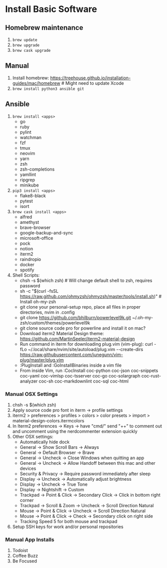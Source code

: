 # Install Basic Software

## Homebrew maintenance

1. `brew update`
2. `brew upgrade`
3. `brew cask upgrade`

## Manual

1. Install homebrew: https://treehouse.github.io/installation-guides/mac/homebrew # Might need to update Xcode
2. `brew install python3 ansible git`

## Ansible

1. `brew install <apps>`
    * go
    * ruby
    * pylint
    * watchman
    * fzf
    * tmux
    * neovim
    * yarn
    * zsh
    * zsh-completions
    * yamllint
    * ripgrep
    * minikube
2. `pip3 install <apps>`
    * flake8-black
    * pytest
    * isort
3. `brew cask install <apps>`
    * alfred
    * amethyst
    * brave-browser
    * google-backup-and-sync
    * microsoft-office
    * pock
    * notion
    * iterm2
    * raindropio
    * docker
    * spotify
4. Shell Scripts:
    * chsh -s \$(which zsh) # Will change default shell to zsh, requires password
    * sh -c "\$(curl -fsSL https://raw.github.com/ohmyzsh/ohmyzsh/master/tools/install.sh)" # Install oh-my-zsh
    * git clone your personal-setup repo, place all files in proper directories, nvim in .config
    * git clone https://github.com/bhilburn/powerlevel9k.git ~/.oh-my-zsh/custom/themes/powerlevel9k
    * git clone source code pro for powerline and install it on mac?
    * Download iterm2 Material Design theme: https://github.com/MartinSeeler/iterm2-material-design
    * Run command in iterm for downloading plug.vim (vim-plug): curl -fLo ~/.local/share/nvim/site/autoload/plug.vim --create-dirs https://raw.githubusercontent.com/junegunn/vim-plug/master/plug.vim
    * :PlugInstall and :GoInstallBinaries inside a vim file
    * From inside Vim, run :CocInstall coc-python coc-json coc-snippets coc-yaml coc-vimlsp coc-tsserver coc-go coc-solargraph coc-rust-analyzer coc-sh coc-markdownlint coc-sql coc-html

### Manual OSX Settings
1. chsh -s \$(which zsh) 
2. Apply source code pro font in iterm -> profile settings
3. iterm2 > preferences > profiles > colors > color presets > import > material-design-colors.itermcolors
4. In Iterm2 preferences -> Keys -> have "cmd/" send "++" to comment out and uncomment using the nerdcommenter extension quickly
5. Other OSX settings:
    * Automatically hide dock
    * General -> Show Scroll Bars -> Always
    * General -> Default Browser -> Brave
    * General -> Uncheck -> Close Windows when quitting an app
    * General -> Uncheck -> Allow Handoff between this mac and other devices
    * Security & Privacy -> Require password immediately after sleep
    * Display -> Uncheck -> Automatically adjust brightness
    * Display -> Uncheck -> True Tone
    * Display -> Nightshift -> Custom
    * Trackpad -> Point & Click -> Secondary Click -> Click in bottom right corner
    * Trackpad -> Scroll & Zoom -> Uncheck -> Scroll Direction Natural
    * Mouse -> Point & Click -> Uncheck -> Scroll Direction Natural
    * Mouse -> Point & Click -> Check -> Secondary click on right side
    * Tracking Speed 5 for both mouse and trackpad
6. Setup SSH keys for work and/or personal repositories

### Manual App Installs
1. Todoist
2. Coffee Buzz
3. Be Focused
